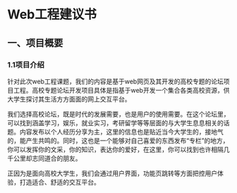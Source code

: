 # Web工程建议书

## 一、项目概要
### 1.1项目介绍

针对此次web工程课题，我们的内容是基于web网页及其开发的高校专题的论坛项目工程。高校专题论坛开发项目具体是指基于web开发一个集合各类高校资源，供大学生探讨其生活方方面面的网上交互平台。
  
  我们选择高校论坛，既是时代的发展需要，也是用户的使用需要。在这个论坛里，可以找到涵盖学习，娱乐，就业实习，考研留学等等层面的与大学生息息相关的话题。内容发布以个人经历分享为主，这里的信息也是贴近当今大学生的，接地气的，能产生共鸣的。同时，这也是一个能够对自己喜爱的东西发布“专栏”的地方，你可以发挥你的文采，你的知识，表达你的爱好，在这里，你可以找到也许相隔几千公里却志同道合的朋友。
  
  正因为是面向高校大学生，我们会通过用户界面，功能页跳转等方面把控用户体验，打造适合、舒适的交互平台。
